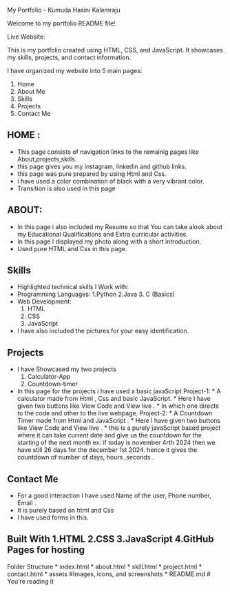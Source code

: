  My Portfolio - Kumuda Hasini Kalamraju

Welcome to my portfolio README file!

Live Website: 

This is my portfolio created using HTML, CSS, and JavaScript. It showcases my skills, projects, and contact information.

I have organized my website into 5 main pages:

1.  Home
2.  About Me
3.  Skills
4.  Projects
5.  Contact Me

 HOME :
----------------------------------------------------------------------------------------------------------------------------------------------
 * This page consists of navigation links to the  remainig pages like About,projects,skills.
 * this page gives you my instagram, linkedin and github links.
 * this page was pure prepared by using Html and Css.
 * i have used a color combination of black with a very vibrant color.
 *  Transition is also used in this page

ABOUT:
------------------------------------------------------------------------------------------------------------------------------------------------
* In this page i also included my Resume so that You can take alook about my Educational Qualifications and Extra curricular activities.
*  In this page I displayed my photo along with a short introduction.
*  Used pure HTML and Css in this page.

 Skills
 ----------------------------------------------------------------------------------------------------------------------------------------------
 * Highlighted technical skills I Work  with:
 * Programming Languages:
   1.Python
   2.Java
   3.  C (Basics)
 * Web Development:
   1. HTML
   2. CSS
   3. JavaScript
* I have also included the pictures for your easy identification.

Projects
-----------------------------------------------------------------------------------------------------------------------------------------------
* I have Showcased my two projects
  1. Calculator-App
  2. Countdown-timer
* In this page for the projects i have used a basic javaScript
  Project-1:
       * A calculator made from Html , Css and basic JavaScript.
       * Here  I have given two buttons like View Code and View live .
       * In which one directs to the code and other to the live webpage.
  Project-2:
      * A Countdown Timer made from Html and JavaScript .
      *  Here  I have given two buttons like View Code and View live .
      * this is a purely javaScript based project where it can take current date and give us the countdown for the starting of the next month
        ex: if today is november 4rth 2024 then we have still 26 days for the december 1st 2024. hence it gives the countdown of number of days,
    hours ,seconds .

Contact Me
------------------------------------------------------------------------------------------------------------------------------------------------
* For a good interaction I have used Name of the user, Phone number, Email .
* It is purely based on html and Css
* I have used forms in this.
        
Built With
  1.HTML
  2.CSS
  3.JavaScript
  4.GitHub Pages for hosting
------------------------------------------------------------------------------------------------------------------------------------------------
  Folder Structure
    * index.html
    * about.html
    * skill.html
    * project.html
    * contact.html
    * assets #Images, icons, and screenshots
    * README.md # You’re reading it

  

 
